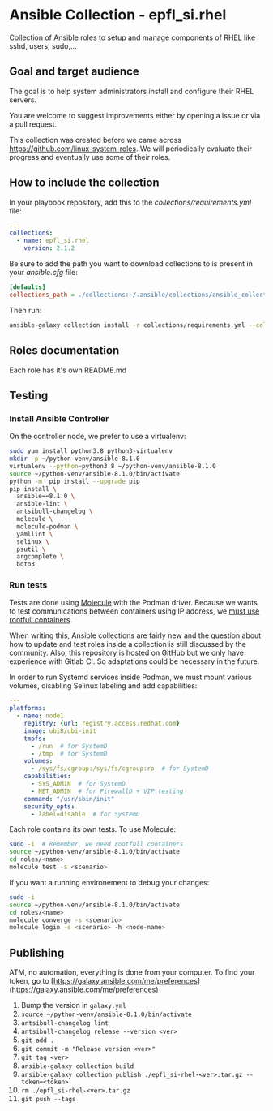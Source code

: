 # Ansible Collection - epfl_si.rhel

Collection of Ansible roles to setup and manage components of RHEL like sshd, users, sudo,...


## Goal and target audience

The goal is to help system administrators install and configure their RHEL servers.

You are welcome to suggest improvements either by opening a issue or via a pull request.

This collection was created before we came across https://github.com/linux-system-roles. We will periodically evaluate their progress and eventually use some of their roles.


## How to include the collection

In your playbook repository, add this to the *collections/requirements.yml* file:

```yaml
---
collections:
  - name: epfl_si.rhel
    version: 2.1.2
```

Be sure to add the path you want to download collections to is present in your *ansible.cfg* file:

```ini
[defaults]
collections_path = ./collections:~/.ansible/collections/ansible_collections
```

Then run:

```bash
ansible-galaxy collection install -r collections/requirements.yml --collections-path ./collections
```

## Roles documentation

Each role has it's own README.md


## Testing

### Install Ansible Controller

On the controller node, we prefer to use a virtualenv:

```bash
sudo yum install python3.8 python3-virtualenv
mkdir -p ~/python-venv/ansible-8.1.0
virtualenv --python=python3.8 ~/python-venv/ansible-8.1.0
source ~/python-venv/ansible-8.1.0/bin/activate
python -m  pip install --upgrade pip
pip install \
  ansible==8.1.0 \
  ansible-lint \
  antsibull-changelog \
  molecule \
  molecule-podman \
  yamllint \
  selinux \
  psutil \
  argcomplete \
  boto3
```


### Run tests

Tests are done using [Molecule](https://molecule.readthedocs.io) with the Podman driver. Because we wants to test communications between containers using IP address, we [must use rootfull containers](https://www.redhat.com/sysadmin/container-networking-podman).

When writing this, Ansible collections are fairly new and the question about how to update and test roles inside a collection is still discussed by the community. Also, this repository is hosted on GitHub but we only have experience with Gitlab CI. So adaptations could be necessary in the future.

In order to run Systemd services inside Podman, we must mount various volumes, disabling Selinux labeling and add capabilities:

```yaml
---
platforms:
  - name: node1
    registry: {url: registry.access.redhat.com}
    image: ubi8/ubi-init
    tmpfs:
      - /run  # for SystemD
      - /tmp  # for SystemD
    volumes:
      - /sys/fs/cgroup:/sys/fs/cgroup:ro  # for SystemD
    capabilities:
      - SYS_ADMIN  # for SystemD
      - NET_ADMIN  # for FirewallD + VIP testing
    command: "/usr/sbin/init"
    security_opts:
      - label=disable  # for SystemD
```

Each role contains its own tests. To use Molecule:

```bash
sudo -i  # Remember, we need rootfull containers
source ~/python-venv/ansible-8.1.0/bin/activate
cd roles/<name>
molecule test -s <scenario>
```

If you want a running environement to debug your changes:

```bash
sudo -i
source ~/python-venv/ansible-8.1.0/bin/activate
cd roles/<name>
molecule converge -s <scenario>
molecule login -s <scenario> -h <node-name>
```

## Publishing

ATM, no automation, everything is done from your computer. To find your token, go to [https://galaxy.ansible.com/me/preferences](https://galaxy.ansible.com/me/preferences)

1. Bump the version in `galaxy.yml`
1. `source ~/python-venv/ansible-8.1.0/bin/activate`
1. `antsibull-changelog lint`
1. `antsibull-changelog release --version <ver>`
1. `git add .`
1. `git commit -m "Release version <ver>"`
1. `git tag <ver>`
1. `ansible-galaxy collection build`
1. `ansible-galaxy collection publish ./epfl_si-rhel-<ver>.tar.gz --token=<token>`
1. `rm ./epfl_si-rhel-<ver>.tar.gz`
1. `git push --tags`
